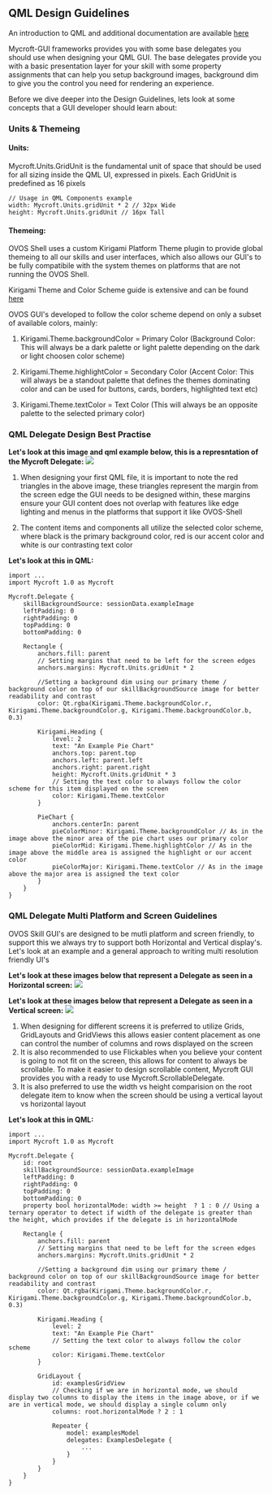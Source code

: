 ## QML Design Guidelines

An introduction to QML and additional documentation are available [here](https://mycroft-ai.gitbook.io/docs/skill-development/displaying-information/mycroft-gui)

Mycroft-GUI frameworks provides you with some base delegates you should use when designing your QML GUI. 
The base delegates provide you with a basic presentation layer for your skill with some property assignments that can help you setup background images, background dim to give you the control you need for rendering an experience. 

Before we dive deeper into the Design Guidelines, lets look at some concepts that a GUI developer should learn about:

### Units & Themeing

#### Units: 
Mycroft.Units.GridUnit is the fundamental unit of space that should be used for all sizing inside the QML UI, expressed in pixels. Each GridUnit is predefined as 16 pixels
```
// Usage in QML Components example
width: Mycroft.Units.gridUnit * 2 // 32px Wide
height: Mycroft.Units.gridUnit // 16px Tall
```

#### Themeing:

OVOS Shell uses a custom Kirigami Platform Theme plugin to provide global themeing to all our skills and user interfaces, which also allows our GUI's to be fully compatibile with the system themes on platforms that are not running the OVOS Shell.

Kirigami Theme and Color Scheme guide is extensive and can be found [here](https://develop.kde.org/docs/use/kirigami/style-colors/)

OVOS GUI's developed to follow the color scheme depend on only a subset of available colors, mainly:

1. Kirigami.Theme.backgroundColor = Primary Color (Background Color: This will always be a dark palette or light palette depending on the dark or light choosen color scheme)

2. Kirigami.Theme.highlightColor = Secondary Color (Accent Color: This will always be a standout palette that defines the themes dominating color and can be used for buttons, cards, borders, highlighted text etc)

3. Kirigami.Theme.textColor = Text Color (This will always be an opposite palette to the selected primary color)


### QML Delegate Design Best Practise

__Let's look at this image and qml example below, this is a represntation of the Mycroft Delegate:__
![](https://mycroft.blue-systems.com/display-1.png)

1. When designing your first QML file, it is important to note the red triangles in the above image, these triangles represent the margin from the screen edge the GUI needs to be designed within, these margins ensure your GUI content does not overlap with features like edge lighting and menus in the platforms that support it like OVOS-Shell

2. The content items and components all utilize the selected color scheme, where black is the primary background color, red is our accent color and white is our contrasting text color

__Let's look at this in QML:__
```
import ...
import Mycroft 1.0 as Mycroft

Mycroft.Delegate {
    skillBackgroundSource: sessionData.exampleImage
    leftPadding: 0
    rightPadding: 0
    topPadding: 0
    bottomPadding: 0
    
    Rectangle {
        anchors.fill: parent
        // Setting margins that need to be left for the screen edges
        anchors.margins: Mycroft.Units.gridUnit * 2
        
        //Setting a background dim using our primary theme / background color on top of our skillBackgroundSource image for better readability and contrast
        color: Qt.rgba(Kirigami.Theme.backgroundColor.r, Kirigami.Theme.backgroundColor.g, Kirigami.Theme.backgroundColor.b, 0.3)
        
        Kirigami.Heading {
            level: 2
            text: "An Example Pie Chart"
            anchors.top: parent.top
            anchors.left: parent.left
            anchors.right: parent.right
            height: Mycroft.Units.gridUnit * 3
            // Setting the text color to always follow the color scheme for this item displayed on the screen
            color: Kirigami.Theme.textColor
        }
        
        PieChart {
            anchors.centerIn: parent
            pieColorMinor: Kirigami.Theme.backgroundColor // As in the image above the minor area of the pie chart uses our primary color
            pieColorMid: Kirigami.Theme.highlightColor // As in the image above the middle area is assigned the highlight or our accent color
            pieColorMajor: Kirigami.Theme.textColor // As in the image above the major area is assigned the text color
        }
    }
}
```

### QML Delegate Multi Platform and Screen Guidelines

OVOS Skill GUI's are designed to be mutli platform and screen friendly, to support this we always try to support both Horizontal and Vertical display's. Let's look at an example and a general approach to writing multi resolution friendly UI's

__Let's look at these images below that represent a Delegate as seen in a Horizontal screen:__
![](https://mycroft.blue-systems.com/display-2.png)

__Let's look at these images below that represent a Delegate as seen in a Vertical screen:__
![](https://mycroft.blue-systems.com/display-3.png)

1. When designing for different screens it is preferred to utilize Grids, GridLayouts and GridViews this allows easier content placement as one can control the number of columns and rows displayed on the screen
2. It is also recommended to use Flickables when you believe your content is going to not fit on the screen, this allows for content to always be scrollable. To make it easier to design scrollable content, Mycroft GUI provides you with a ready to use Mycroft.ScrollableDelegate.
3. It is also preferred to use the width vs height comparision on the root delegate item to know when the screen should be using a vertical layout vs horizontal layout

__Let's look at this in QML:__
```
import ...
import Mycroft 1.0 as Mycroft

Mycroft.Delegate {
    id: root
    skillBackgroundSource: sessionData.exampleImage
    leftPadding: 0
    rightPadding: 0
    topPadding: 0
    bottomPadding: 0
    property bool horizontalMode: width >= height  ? 1 : 0 // Using a ternary operator to detect if width of the delegate is greater than the height, which provides if the delegate is in horizontalMode
    
    Rectangle {
        anchors.fill: parent
        // Setting margins that need to be left for the screen edges
        anchors.margins: Mycroft.Units.gridUnit * 2
        
        //Setting a background dim using our primary theme / background color on top of our skillBackgroundSource image for better readability and contrast
        color: Qt.rgba(Kirigami.Theme.backgroundColor.r, Kirigami.Theme.backgroundColor.g, Kirigami.Theme.backgroundColor.b, 0.3)
        
        Kirigami.Heading {
            level: 2
            text: "An Example Pie Chart"
            // Setting the text color to always follow the color scheme
            color: Kirigami.Theme.textColor
        }
        
        GridLayout {
            id: examplesGridView
            // Checking if we are in horizontal mode, we should display two columns to display the items in the image above, or if we are in vertical mode, we should display a single column only
            columns: root.horizontalMode ? 2 : 1 
            
            Repeater {
                model: examplesModel
                delegates: ExamplesDelegate {
                    ...
                }
            }
        }
    }
}
```



